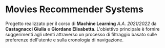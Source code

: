 # Movies Recommender Systems

Progetto realizzato per il corso di **Machine Learning** *A.A. 2021/2022* da **Castagnacci Giulia** e **Giordano Elisabetta**. L'obiettivo principale è fornire suggerimenti agli utenti attraverso un processo di filtraggio basato sulle preferenze dell'utente e sulla cronologia di navigazione.
